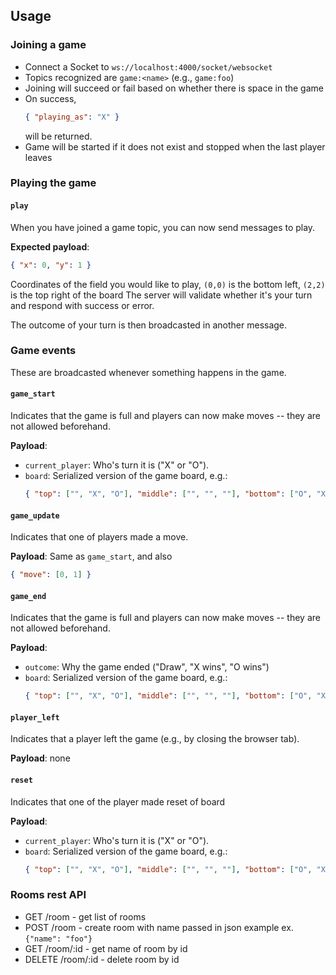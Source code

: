 ## Usage

### Joining a game

- Connect a Socket to `ws://localhost:4000/socket/websocket`
- Topics recognized are `game:<name>` (e.g., `game:foo`)
- Joining will succeed or fail based on whether there is space in the game
- On success,
  ```json
  { "playing_as": "X" }
  ```
  will be returned.
- Game will be started if it does not exist and stopped when the last player leaves

### Playing the game

#### `play`

When you have joined a game topic, you can now send messages to play.

**Expected payload**:

```json
{ "x": 0, "y": 1 }
```

Coordinates of the field you would like to play, `(0,0)` is the bottom left, `(2,2)` is the top right of the board
The server will validate whether it's your turn and respond with success or error.

The outcome of your turn is then broadcasted in another message.

### Game events

These are broadcasted whenever something happens in the game.

#### `game_start`

Indicates that the game is full and players can now make moves -- they are not allowed beforehand.

**Payload**:

- `current_player`: Who's turn it is ("X" or "O").
- `board`: Serialized version of the game board, e.g.:
  ```json
  { "top": ["", "X", "O"], "middle": ["", "", ""], "bottom": ["O", "X", ""] }
  ```

#### `game_update`

Indicates that one of players made a move.

**Payload**: Same as `game_start`, and also

```json
{ "move": [0, 1] }
```

#### `game_end`

Indicates that the game is full and players can now make moves -- they are not allowed beforehand.

**Payload**:

- `outcome`: Why the game ended ("Draw", "X wins", "O wins")
- `board`: Serialized version of the game board, e.g.:
  ```json
  { "top": ["", "X", "O"], "middle": ["", "", ""], "bottom": ["O", "X", ""] }
  ```

#### `player_left`

Indicates that a player left the game (e.g., by closing the browser tab).

**Payload**: none

#### `reset`

Indicates that one of the player made reset of board

**Payload**:

- `current_player`: Who's turn it is ("X" or "O").
- `board`: Serialized version of the game board, e.g.:
  ```json
  { "top": ["", "X", "O"], "middle": ["", "", ""], "bottom": ["O", "X", ""] }
  ```


### Rooms rest API


 - GET     /room - get list of rooms
 - POST    /room - create room with name passed in json example ex. `{"name": "foo"}`
 - GET     /room/:id - get name of room by id  
 - DELETE  /room/:id - delete room by id
